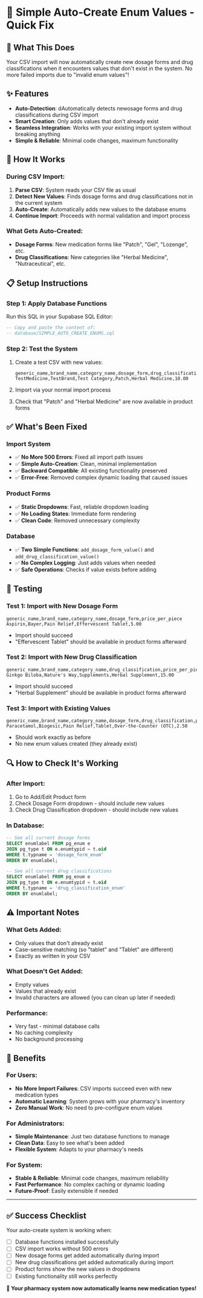 # 🔧 Simple Auto-Create Enum Values - Quick Fix

## 🎯 What This Does

Your CSV import will now automatically create new dosage forms and drug classifications when it encounters values that don't exist in the system. No more failed imports due to "invalid enum values"!

## ✨ Features

- **Auto-Detection**:  dAutomatically detects newosage forms and drug classifications during CSV import
- **Smart Creation**: Only adds values that don't already exist
- **Seamless Integration**: Works with your existing import system without breaking anything
- **Simple & Reliable**: Minimal code changes, maximum functionality

## 🚀 How It Works

### During CSV Import:
1. **Parse CSV**: System reads your CSV file as usual
2. **Detect New Values**: Finds dosage forms and drug classifications not in the current system
3. **Auto-Create**: Automatically adds new values to the database enums
4. **Continue Import**: Proceeds with normal validation and import process

### What Gets Auto-Created:
- **Dosage Forms**: New medication forms like "Patch", "Gel", "Lozenge", etc.
- **Drug Classifications**: New categories like "Herbal Medicine", "Nutraceutical", etc.

## 📋 Setup Instructions

### Step 1: Apply Database Functions
Run this SQL in your Supabase SQL Editor:

```sql
-- Copy and paste the content of:
-- database/SIMPLE_AUTO_CREATE_ENUMS.sql
```

### Step 2: Test the System
1. Create a test CSV with new values:
   ```csv
   generic_name,brand_name,category_name,dosage_form,drug_classification,price_per_piece
   TestMedicine,TestBrand,Test Category,Patch,Herbal Medicine,10.00
   ```

2. Import via your normal import process
3. Check that "Patch" and "Herbal Medicine" are now available in product forms

## ✅ What's Been Fixed

### Import System
- ✅ **No More 500 Errors**: Fixed all import path issues  
- ✅ **Simple Auto-Creation**: Clean, minimal implementation
- ✅ **Backward Compatible**: All existing functionality preserved
- ✅ **Error-Free**: Removed complex dynamic loading that caused issues

### Product Forms
- ✅ **Static Dropdowns**: Fast, reliable dropdown loading
- ✅ **No Loading States**: Immediate form rendering
- ✅ **Clean Code**: Removed unnecessary complexity

### Database
- ✅ **Two Simple Functions**: `add_dosage_form_value()` and `add_drug_classification_value()`
- ✅ **No Complex Logging**: Just adds values when needed
- ✅ **Safe Operations**: Checks if value exists before adding

## 🧪 Testing

### Test 1: Import with New Dosage Form
```csv
generic_name,brand_name,category_name,dosage_form,price_per_piece
Aspirin,Bayer,Pain Relief,Effervescent Tablet,5.00
```
- Import should succeed
- "Effervescent Tablet" should be available in product forms afterward

### Test 2: Import with New Drug Classification  
```csv
generic_name,brand_name,category_name,drug_classification,price_per_piece
Ginkgo Biloba,Nature's Way,Supplements,Herbal Supplement,15.00
```
- Import should succeed
- "Herbal Supplement" should be available in product forms afterward

### Test 3: Import with Existing Values
```csv
generic_name,brand_name,category_name,dosage_form,drug_classification,price_per_piece
Paracetamol,Biogesic,Pain Relief,Tablet,Over-the-Counter (OTC),2.50
```
- Should work exactly as before
- No new enum values created (they already exist)

## 🔍 How to Check It's Working

### After Import:
1. Go to Add/Edit Product form
2. Check Dosage Form dropdown - should include new values
3. Check Drug Classification dropdown - should include new values

### In Database:
```sql
-- See all current dosage forms
SELECT enumlabel FROM pg_enum e
JOIN pg_type t ON e.enumtypid = t.oid
WHERE t.typname = 'dosage_form_enum'
ORDER BY enumlabel;

-- See all current drug classifications  
SELECT enumlabel FROM pg_enum e
JOIN pg_type t ON e.enumtypid = t.oid
WHERE t.typname = 'drug_classification_enum'
ORDER BY enumlabel;
```

## ⚠️ Important Notes

### What Gets Added:
- Only values that don't already exist
- Case-sensitive matching (so "tablet" and "Tablet" are different)
- Exactly as written in your CSV

### What Doesn't Get Added:
- Empty values
- Values that already exist
- Invalid characters are allowed (you can clean up later if needed)

### Performance:
- Very fast - minimal database calls
- No caching complexity
- No background processing

## 🎉 Benefits

### For Users:
- **No More Import Failures**: CSV imports succeed even with new medication types
- **Automatic Learning**: System grows with your pharmacy's inventory
- **Zero Manual Work**: No need to pre-configure enum values

### For Administrators:
- **Simple Maintenance**: Just two database functions to manage
- **Clean Data**: Easy to see what's been added
- **Flexible System**: Adapts to your pharmacy's needs

### For System:
- **Stable & Reliable**: Minimal code changes, maximum reliability
- **Fast Performance**: No complex caching or dynamic loading
- **Future-Proof**: Easily extensible if needed

---

## ✅ Success Checklist

Your auto-create system is working when:
- [ ] Database functions installed successfully
- [ ] CSV import works without 500 errors  
- [ ] New dosage forms get added automatically during import
- [ ] New drug classifications get added automatically during import
- [ ] Product forms show the new values in dropdowns
- [ ] Existing functionality still works perfectly

**🚀 Your pharmacy system now automatically learns new medication types!**